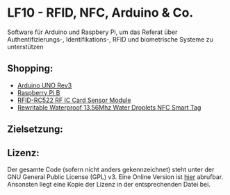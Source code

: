 LF10 - RFID, NFC, Arduino & Co.
====

Software für Arduino und Raspbery Pi, um das Referat über Authentifizierungs-, Identifikations-, RFID und biometrische Systeme zu unterstützen

Shopping:
---

+ [Arduino UNO Rev3](http://store.arduino.cc/product/A000066)
+ [Raspberry Pi B](http://www.raspberrypi.org/)
+ [RFID-RC522 RF IC Card Sensor Module](http://eud.dx.com/product/rfid-rc522-rf-ic-card-sensor-module-blue-silver-844203517#.VDvDGxaNAbc)
+ [Rewritable Waterproof 13.56Mhz Water Droplets NFC Smart Tag](http://eud.dx.com/product/rewritable-waterproof-13-56mhz-water-droplets-nfc-tag-transparent-copper-red-844234180#.VDvDHxaNAbc)

Zielsetzung:
---

Lizenz:
---
Der gesamte Code (sofern nicht anders gekennzeichnet) steht unter der GNU General Public License (GPL) v3. Eine Online Version ist [hier](https://www.gnu.org/copyleft/gpl.html "GPL Lizenz") abrufbar. Ansonsten liegt eine Kopie der Lizenz in der entsprechenden Datei bei.
